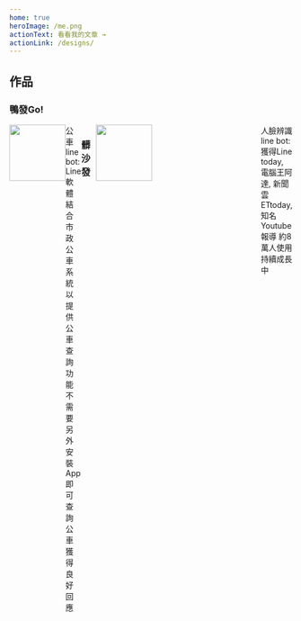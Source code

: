 ```yaml
---
home: true
heroImage: /me.png
actionText: 看看我的文章 →
actionLink: /designs/
---
```


## 作品

### 鴨發Go!

<div class="box-container container size flex">
    <div class="box-1">
      <a href="https://github.com/superj80820/Ahfargo_bus_bot">
        <img src="https://i.imgur.com/8w0oQCO.png" width="100px;">
      </a>
    </div>
    <div class="box-01" />
    <div class="box-4">
      公車line bot:<br />
      Line 軟體結合市政公車系統 以提供公車查詢功能 不需要另外安裝 App 即可查詢公車 獲得良好回應
    </div>
</div>

### 髒沙發

<div class="box-container container size flex">
    <div class="box-1">
      <a href="https://github.com/superj80820/star_line_bot">
        <img src="https://i.imgur.com/psLzkOR.png" width="100px;">
      </a>
    </div>
    <div class="box-01" />
    <div class="box-4">
        人臉辨識line bot:<br />
        獲得Line today, 電腦王阿達, 新聞雲ETtoday,  知名Youtube報導 約8萬人使用 持續成長中
    </div>
</div>

<style>
/* setup the flex property*/
.flex { 
  display: -webkit-box;
  display: -moz-box;
  display: -ms-flexbox;
  display: -webkit-flex;
  display: flex;
}
/* flex options */
.box-1 {
  flex: 1;
}
.box-01 {
  flex: 0.1;
}
.box-4 {
  flex: 4;
}
</style>
